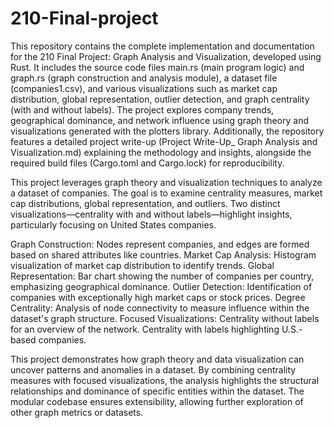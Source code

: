 # 210-Final-project
This repository contains the complete implementation and documentation for the 210 Final Project: Graph Analysis and Visualization, developed using Rust. It includes the source code files main.rs (main program logic) and graph.rs (graph construction and analysis module), a dataset file (companies1.csv), and various visualizations such as market cap distribution, global representation, outlier detection, and graph centrality (with and without labels). The project explores company trends, geographical dominance, and network influence using graph theory and visualizations generated with the plotters library. Additionally, the repository features a detailed project write-up (Project Write-Up_ Graph Analysis and Visualization.md) explaining the methodology and insights, alongside the required build files (Cargo.toml and Cargo.lock) for reproducibility.

This project leverages graph theory and visualization techniques to analyze a dataset of companies. The goal is to examine centrality measures, market cap distributions, global representation, and outliers. Two distinct visualizations—centrality with and without labels—highlight insights, particularly focusing on United States companies.

Graph Construction: Nodes represent companies, and edges are formed based on shared attributes like countries.
Market Cap Analysis: Histogram visualization of market cap distribution to identify trends.
Global Representation: Bar chart showing the number of companies per country, emphasizing geographical dominance.
Outlier Detection: Identification of companies with exceptionally high market caps or stock prices.
Degree Centrality: Analysis of node connectivity to measure influence within the dataset's graph structure.
Focused Visualizations:
Centrality without labels for an overview of the network.
Centrality with labels highlighting U.S.-based companies.

This project demonstrates how graph theory and data visualization can uncover patterns and anomalies in a dataset. By combining centrality measures with focused visualizations, the analysis highlights the structural relationships and dominance of specific entities within the dataset. The modular codebase ensures extensibility, allowing further exploration of other graph metrics or datasets.
